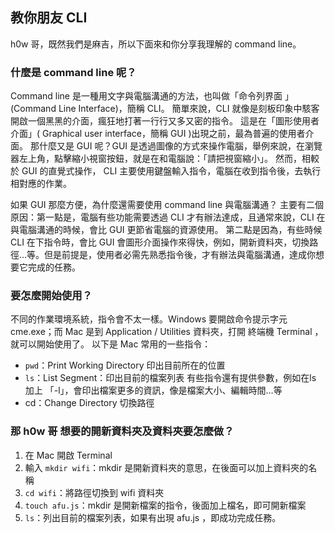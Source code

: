 ## 教你朋友 CLI

h0w 哥，既然我們是麻吉，所以下面來和你分享我理解的 command line。

### 什麼是 command line 呢？
Command line 是一種用文字與電腦溝通的方法，也叫做「命令列界面 」(Command Line Interface)，簡稱 CLI。
簡單來說，CLI 就像是刻板印象中駭客開啟一個黑黑的介面，瘋狂地打著一行行又多又密的指令。
這是在「圖形使用者介面」( Graphical user interface，簡稱 GUI )出現之前，最為普遍的使用者介面。
那什麼又是 GUI 呢？GUI 是透過圖像的方式來操作電腦，舉例來說，在瀏覽器左上角，點擊縮小視窗按鈕，就是在和電腦說：「請把視窗縮小」。
然而，相較於 GUI 的直覺式操作， CLI 主要使用鍵盤輸入指令，電腦在收到指令後，去執行相對應的作業。

如果 GUI 那麼方便，為什麼還需要使用 command line 與電腦溝通？
主要有二個原因：第一點是，電腦有些功能需要透過 CLI 才有辦法達成，且通常來說，CLI 在與電腦溝通的時候，會比 GUI 更節省電腦的資源使用。
第二點是因為，有些時候 CLI 在下指令時，會比 GUI 會圖形介面操作來得快，例如，開新資料夾，切換路徑…等。但是前提是，使用者必需先熟悉指令後，才有辦法與電腦溝通，達成你想要它完成的任務。

### 要怎麼開始使用？
不同的作業環境系統，指令會不太一樣。Windows 要開啟命令提示字元 cme.exe；而 Mac 是到 Application / Utilities 資料夾，打開 終端機 Terminal ，就可以開始使用了。
以下是 Mac 常用的一些指令：
- `pwd`：Print Working Directory 印出目前所在的位置
- `ls`：List Segment：印出目前的檔案列表
有些指令還有提供參數，例如在ls 加上 「-l」，會印出檔案更多的資訊，像是檔案大小、編輯時間…等
- cd：Change Directory 切換路徑

### 那 h0w 哥 想要的開新資料夾及資料夾要怎麼做？
1. 在 Mac 開啟 Terminal
2. 輸入 `mkdir wifi`：mkdir 是開新資料夾的意思，在後面可以加上資料夾的名稱
3. `cd wifi`：將路徑切換到 wifi 資料夾
4. `touch afu.js`：mkdir 是開新檔案的指令，後面加上檔名，即可開新檔案
5. `ls`：列出目前的檔案列表，如果有出現 afu.js ，即成功完成任務。